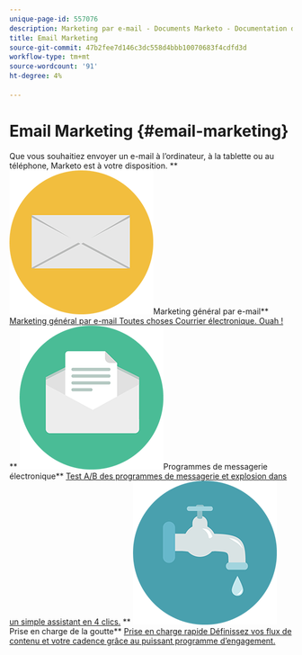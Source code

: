 ```yaml
---
unique-page-id: 557076
description: Marketing par e-mail - Documents Marketo - Documentation du produit
title: Email Marketing
source-git-commit: 47b2fee7d146c3dc558d4bbb10070683f4cdfd3d
workflow-type: tm+mt
source-wordcount: '91'
ht-degree: 4%

---
```



# Email Marketing {#email-marketing}

Que vous souhaitiez envoyer un e-mail à l’ordinateur, à la tablette ou au téléphone, Marketo est à votre disposition.
** ![Marketing général par e-mail](assets/office-27.png)Marketing général par e-mail** [Marketing général par e-mail Toutes choses Courrier électronique. Ouah !](https://docs.marketo.com/display/DOCS/General)     ** ![Programmes de messagerie électronique](assets/chat-messages-10.png)Programmes de messagerie électronique** [Test A/B des programmes de messagerie et explosion dans un simple assistant en 4 clics.](https://docs.marketo.com/display/DOCS/Email+Programs)     ** ![Prise en charge de la goutte](assets/ecology-14.png)Prise en charge de la goutte** [Prise en charge rapide Définissez vos flux de contenu et votre cadence grâce au puissant programme d’engagement.](https://docs.marketo.com/display/DOCS/Drip+Nurturing)